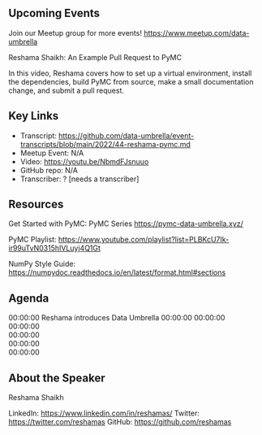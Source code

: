 
## Upcoming Events
Join our Meetup group for more events!
https://www.meetup.com/data-umbrella

Reshama Shaikh: An Example Pull Request to PyMC

In this video, Reshama covers how to set up a virtual environment, install the dependencies, build PyMC from source, make a small documentation change, and submit a pull request.

## Key Links
- Transcript: https://github.com/data-umbrella/event-transcripts/blob/main/2022/44-reshama-pymc.md
- Meetup Event: N/A
- Video: https://youtu.be/NbmdFJsnuuo
- GitHub repo: N/A
- Transcriber:  ? [needs a transcriber]

## Resources
Get Started with PyMC: PyMC Series
https://pymc-data-umbrella.xyz/

PyMC Playlist:
https://www.youtube.com/playlist?list=PLBKcU7Ik-ir99uTvN0315hIVLuyj4Q1Gt

NumPy Style Guide:
https://numpydoc.readthedocs.io/en/latest/format.html#sections


## Agenda
00:00:00 Reshama introduces Data Umbrella
00:00:00 
00:00:00  
00:00:00  
00:00:00  
00:00:00  
00:00:00  

 

## About the Speaker
Reshama Shaikh

LinkedIn: https://www.linkedin.com/in/reshamas/
Twitter: https://twitter.com/reshamas
GitHub: https://github.com/reshamas


